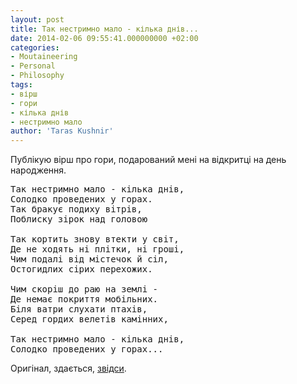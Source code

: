 ```yaml
---
layout: post
title: Так нестримно мало - кілька днів...
date: 2014-02-06 09:55:41.000000000 +02:00
categories:
- Moutaineering
- Personal
- Philosophy
tags:
- вірш
- гори
- кілька днів
- нестримно мало
author: 'Taras Kushnir'
---
```


Публікую вірш про гори, подарований мені на відкритці на день народження.
<pre>Так нестримно мало - кілька днів,
Солодко проведених у горах.
Так бракує подиху вітрів,
Поблиску зірок над головою

Так кортить знову втекти у світ,
Де не ходять ні плітки, ні гроші,
Чим подалі від містечок й сіл,
Остогидлих сірих перехожих.

Чим скоріш до раю на землі - 
Де немає покриття мобільних.
Біля ватри слухати птахів,
Серед гордих велетів камінних,

Так нестримно мало - кілька днів,
Солодко проведених у горах...</pre>

Оригінал, здається, <a title="Щось про гори" href="http://litclub.org.ua/texts/show/24645/" target="_blank">звідси</a>.

